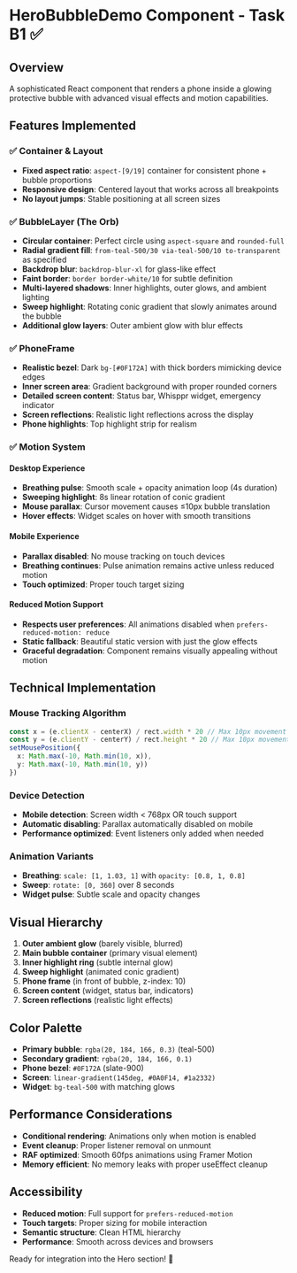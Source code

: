 # HeroBubbleDemo Component - Task B1 ✅

## Overview
A sophisticated React component that renders a phone inside a glowing protective bubble with advanced visual effects and motion capabilities.

## Features Implemented

### ✅ Container & Layout
- **Fixed aspect ratio**: `aspect-[9/19]` container for consistent phone + bubble proportions
- **Responsive design**: Centered layout that works across all breakpoints
- **No layout jumps**: Stable positioning at all screen sizes

### ✅ BubbleLayer (The Orb)
- **Circular container**: Perfect circle using `aspect-square` and `rounded-full`
- **Radial gradient fill**: `from-teal-500/30 via-teal-500/10 to-transparent` as specified
- **Backdrop blur**: `backdrop-blur-xl` for glass-like effect
- **Faint border**: `border border-white/10` for subtle definition
- **Multi-layered shadows**: Inner highlights, outer glows, and ambient lighting
- **Sweep highlight**: Rotating conic gradient that slowly animates around the bubble
- **Additional glow layers**: Outer ambient glow with blur effects

### ✅ PhoneFrame
- **Realistic bezel**: Dark `bg-[#0F172A]` with thick borders mimicking device edges
- **Inner screen area**: Gradient background with proper rounded corners
- **Detailed screen content**: Status bar, Whisppr widget, emergency indicator
- **Screen reflections**: Realistic light reflections across the display
- **Phone highlights**: Top highlight strip for realism

### ✅ Motion System

#### Desktop Experience
- **Breathing pulse**: Smooth scale + opacity animation loop (4s duration)
- **Sweeping highlight**: 8s linear rotation of conic gradient
- **Mouse parallax**: Cursor movement causes ≤10px bubble translation
- **Hover effects**: Widget scales on hover with smooth transitions

#### Mobile Experience
- **Parallax disabled**: No mouse tracking on touch devices
- **Breathing continues**: Pulse animation remains active unless reduced motion
- **Touch optimized**: Proper touch target sizing

#### Reduced Motion Support
- **Respects user preferences**: All animations disabled when `prefers-reduced-motion: reduce`
- **Static fallback**: Beautiful static version with just the glow effects
- **Graceful degradation**: Component remains visually appealing without motion

## Technical Implementation

### Mouse Tracking Algorithm
```typescript
const x = (e.clientX - centerX) / rect.width * 20 // Max 10px movement  
const y = (e.clientY - centerY) / rect.height * 20 // Max 10px movement
setMousePosition({ 
  x: Math.max(-10, Math.min(10, x)), 
  y: Math.max(-10, Math.min(10, y)) 
})
```

### Device Detection
- **Mobile detection**: Screen width < 768px OR touch support
- **Automatic disabling**: Parallax automatically disabled on mobile
- **Performance optimized**: Event listeners only added when needed

### Animation Variants
- **Breathing**: `scale: [1, 1.03, 1]` with `opacity: [0.8, 1, 0.8]`
- **Sweep**: `rotate: [0, 360]` over 8 seconds
- **Widget pulse**: Subtle scale and opacity changes

## Visual Hierarchy

1. **Outer ambient glow** (barely visible, blurred)
2. **Main bubble container** (primary visual element)
3. **Inner highlight ring** (subtle internal glow) 
4. **Sweep highlight** (animated conic gradient)
5. **Phone frame** (in front of bubble, z-index: 10)
6. **Screen content** (widget, status bar, indicators)
7. **Screen reflections** (realistic light effects)

## Color Palette
- **Primary bubble**: `rgba(20, 184, 166, 0.3)` (teal-500)
- **Secondary gradient**: `rgba(20, 184, 166, 0.1)` 
- **Phone bezel**: `#0F172A` (slate-900)
- **Screen**: `linear-gradient(145deg, #0A0F14, #1a2332)`
- **Widget**: `bg-teal-500` with matching glows

## Performance Considerations
- **Conditional rendering**: Animations only when motion is enabled
- **Event cleanup**: Proper listener removal on unmount
- **RAF optimized**: Smooth 60fps animations using Framer Motion
- **Memory efficient**: No memory leaks with proper useEffect cleanup

## Accessibility
- **Reduced motion**: Full support for `prefers-reduced-motion`
- **Touch targets**: Proper sizing for mobile interaction
- **Semantic structure**: Clean HTML hierarchy
- **Performance**: Smooth across devices and browsers

Ready for integration into the Hero section! 🚀
